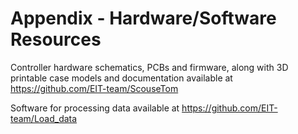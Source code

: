 # Appendix - Hardware/Software Resources
Controller hardware schematics, PCBs and firmware, along with 3D printable case models and documentation  available at https://github.com/EIT-team/ScouseTom

Software for processing data available at https://github.com/EIT-team/Load_data